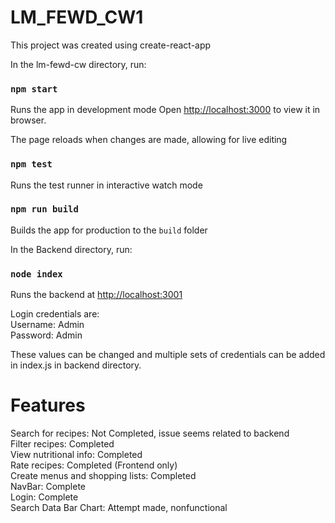 # LM_FEWD_CW1

This project was created using create-react-app

In the lm-fewd-cw directory, run:
### `npm start`

Runs the app in development mode
Open [http://localhost:3000](http://localhost:3000) to view it in browser.

The page reloads when changes are made, allowing for live editing

### `npm test`

Runs the test runner in interactive watch mode

### `npm run build` 

Builds the app for production to the `build` folder

In the Backend directory, run:
### `node index`

Runs the backend at [http://localhost:3001](http://localhost:3001)

Login credentials are:\
Username: Admin\
Password: Admin

These values can be changed and multiple sets of credentials can be added in index.js in backend directory.

# Features
Search for recipes: Not Completed, issue seems related to backend\
Filter recipes: Completed\
View nutritional info: Completed\
Rate recipes: Completed (Frontend only)\
Create menus and shopping lists: Completed\
NavBar: Complete\
Login: Complete\
Search Data Bar Chart: Attempt made, nonfunctional
